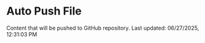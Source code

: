 # Auto Push File

Content that will be pushed to GitHub repository.
Last updated: 06/27/2025, 12:31:03 PM